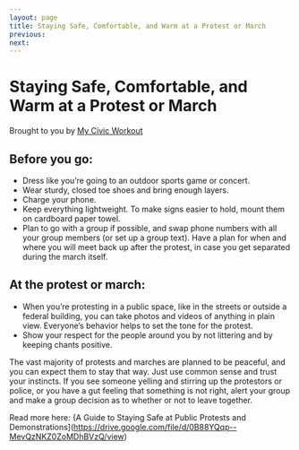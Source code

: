 ```yaml
---
layout: page
title: Staying Safe, Comfortable, and Warm at a Protest or March
previous: 
next: 
---
```


Staying Safe, Comfortable, and Warm at a Protest or March
=====================
Brought to you by [My Civic Workout](https://www.mycivicworkout.com/)

Before you go:
---------------

* Dress like you’re going to an outdoor sports game or concert.
* Wear sturdy, closed toe shoes and bring enough layers.
* Charge your phone.
* Keep everything lightweight. To make signs easier to hold, mount them on cardboard paper towel.
* Plan to go with a group if possible, and swap phone numbers with all your group members (or set up a group text). Have a plan for when and where you will meet back up after the protest, in case you get separated during the march itself.

At the protest or march:
---------------

* When you’re protesting in a public space, like in the streets or outside a federal building, you can take photos and videos of anything in plain view. Everyone’s behavior helps to set the tone for the protest.
* Show your respect for the people around you by not littering and by keeping chants positive.

The vast majority of protests and marches are planned to be peaceful, and you can expect them to stay that way. Just use common sense and trust your instincts. If you see someone yelling and stirring up the protestors or police, or you have a gut feeling that something is not right, alert your group and make a group decision as to whether or not to leave together.

Read more here: {A Guide to Staying Safe at Public Protests and Demonstrations](https://drive.google.com/file/d/0B88YQqp--MevQzNKZ0ZoMDhBVzQ/view)
